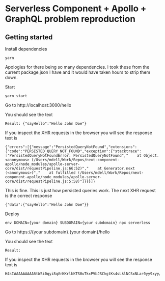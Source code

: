 # Serverless Component + Apollo + GraphQL problem reproduction

## Getting started

Install dependencies

```
yarn
```

Apologies for there being so many dependencies. I took these from the current package.json I have and it would have taken hours to strip them down.

Start

```
yarn start
```

Go to http://localhost:3000/hello

You should see the text

```
Result: {"sayHello":"Hello John Doe"}
```

If you inspect the XHR requests in the browser you will see the response text is

```
{"errors":[{"message":"PersistedQueryNotFound","extensions":{"code":"PERSISTED_QUERY_NOT_FOUND","exception":{"stacktrace":["PersistedQueryNotFoundError: PersistedQueryNotFound","    at Object.<anonymous> (/Users/mdell/Work/Repos/next-component-apollo/node_modules/apollo-server-core/dist/requestPipeline.js:66:52)","    at Generator.next (<anonymous>)","    at fulfilled (/Users/mdell/Work/Repos/next-component-apollo/node_modules/apollo-server-core/dist/requestPipeline.js:5:58)"]}}}]}

```

This is fine. This is just how persisted queries work. The next XHR request is the correct response

```
{"data":{"sayHello":"Hello John Doe"}}
```

Deploy

```
env DOMAIN={your domain} SUBDOMAIN={your subdomain} npx serverless
```

Go to https://{your subdomain}.{your domain}/hello

You should see the text

```
Result:
```

If you inspect the XHR requests in the browser you will see the response text is

```
H4sIAAAAAAAAA6tWSi0qyi8qVrKKrlbKTS0uTkxPVbJSCkgtKs4sLklNCSxNLar0yy9xyy/NS1HSUUqtKEnNK87MzwPqqFZKzk8Bq3YNCvYMDnF1iQ8MdQ2KjPfzD4l38w/1c1GqrY2t5QIA0Ck+i2QAAAA=
```
